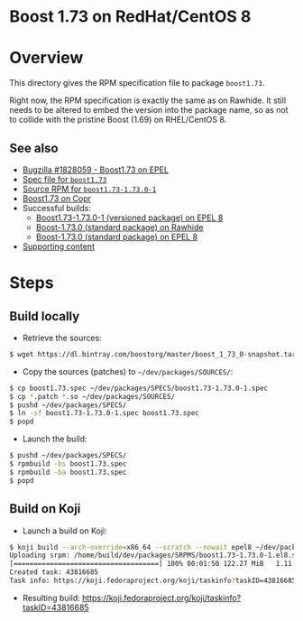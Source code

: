 Boost 1.73 on RedHat/CentOS 8
=============================

# Overview

This directory gives the RPM specification file to package `boost1.73`.

Right now, the RPM specification is exactly the same as on Rawhide. It still
needs to be altered to embed the version into the package name, so as not
to collide with the pristine Boost (1.69) on RHEL/CentOS 8. 

## See also
* [Bugzilla #1828059 - Boost1.73 on EPEL](https://bugzilla.redhat.com/show_bug.cgi?id=1828059)
* [Spec file for `boost1.73`](https://github.com/fedorapackaging/fedorareviews/blob/master/reviews/boost/boost_xxx_boost173/boost1.73.spec)
* [Source RPM for `boost1.73-1.73.0-1`](https://denisarnaud.fedorapeople.org/boost/boost1.73/boost1.73-1.73.0-1.el8.src.rpm)
* [Boost1.73 on Copr](https://copr.fedorainfracloud.org/coprs/denisarnaud/boost1.73/)
* Successful builds:
  + [Boost1.73-1.73.0-1 (versioned package) on EPEL 8](https://koji.fedoraproject.org/koji/taskinfo?taskID=43816685)
  + [Boost-1.73.0 (standard package) on Rawhide](https://koji.fedoraproject.org/koji/taskinfo?taskID=43782815)
  + [Boost-1.73.0 (standard package) on EPEL 8](https://koji.fedoraproject.org/koji/taskinfo?taskID=43783760)
* [Supporting content](https://github.com/fedorapackaging/fedorareviews/blob/master/reviews/boost/boost_xxx_boost173/)


# Steps

## Build locally
* Retrieve the sources:
```bash
$ wget https://dl.bintray.com/boostorg/master/boost_1_73_0-snapshot.tar.gz -O ~/dev/packages/SOURCES/boost_1_73_0_rc1.tar.gz
```

* Copy the sources (patches) to `~/dev/packages/SOURCES/`:
```bash
$ cp boost1.73.spec ~/dev/packages/SPECS/boost1.73-1.73.0-1.spec
$ cp *.patch *.so ~/dev/packages/SOURCES/
$ pushd ~/dev/packages/SPECS/
$ ln -sf boost1.73-1.73.0-1.spec boost1.73.spec
$ popd
```

* Launch the build:
```bash
$ pushd ~/dev/packages/SPECS/
$ rpmbuild -bs boost1.73.spec
$ rpmbuild -ba boost1.73.spec
$ popd
```

## Build on Koji
* Launch a build on Koji:
```bash
$ koji build --arch-override=x86_64 --scratch --nowait epel8 ~/dev/packages/SRPMS/boost1.73-1.73.0-1.el8.src.rpm
Uploading srpm: /home/build/dev/packages/SRPMS/boost1.73-1.73.0-1.el8.src.rpm
[====================================] 100% 00:01:50 122.27 MiB   1.11 MiB/sec
Created task: 43816685
Task info: https://koji.fedoraproject.org/koji/taskinfo?taskID=43816685
```

* Resulting build: https://koji.fedoraproject.org/koji/taskinfo?taskID=43816685


